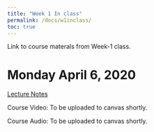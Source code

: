 ```yaml
---
title: "Week 1 In class"
permalink: /docs/w1inclass/
toc: true
---
```


Link to course materals from Week-1 class. 

# Monday April 6, 2020

[Lecture Notes](/w1_notes.pdf)

Course Video: To be uploaded to canvas shortly.

Course Audio: To be uploaded to canvas shortly.


